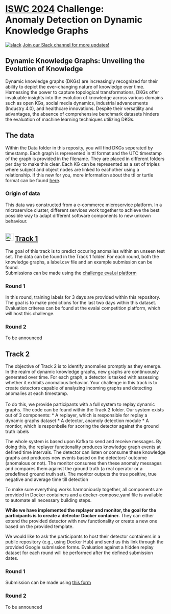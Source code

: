 # [ISWC 2024](https://iswc2024.semanticweb.org/) Challenge:</br> Anomaly Detection on Dynamic Knowledge Graphs

[![slack](https://img.shields.io/badge/Slack-4A154B?style=for-the-badge&logo=slack&logoColor=white)](https://join.slack.com/t/addkgiswcchallenge/shared_invite/zt-2f4pbtfmu-1SyIPzVnRBNeeXFpSgIysA) [Join our Slack channel for more updates!](https://join.slack.com/t/addkgiswcchallenge/shared_invite/zt-2f4pbtfmu-1SyIPzVnRBNeeXFpSgIysA)



## Dynamic Knowledge Graphs: Unveiling the Evolution of Knowledge

Dynamic knowledge graphs (DKGs) are increasingly recognized for their ability to depict the ever-changing nature of knowledge over time. Harnessing the power to capture topological transformations, DKGs offer invaluable insights into the evolution of knowledge across various domains such as open KGs, social media dynamics, industrial advancements (Industry 4.0), and healthcare innovations. Despite their versatility and advantages, the absence of comprehensive benchmark datasets hinders the evaluation of machine learning techniques utilizing DKGs.

## The data
Within the Data folder in this reposity, you will find DKGs seperated by timestamp. Each graph is represented in ttl format and the UTC timestamp of the graph is provided in the filename. They are placed in different folders per day to make this clear. Each KG can be represented as a set of triples where subject and object nodes are linked to eachother using a relationship. If this new for you, more information about the ttl or turtle format can be found [here](https://www.youtube.com/watch?v=PADwVsHA7H0&ab_channel=OpenHPITutorials).

### Origin of data
This data was constructed from a e-commerce microservice platform. In a microservice cluster, different services work together to achieve the best possible way to adapt different software components to new unkown behaviour. 


## <img src="https://eval.ai/dist/images/evalai-logo-single.png" alt="Track 1" width="25"/> [Track 1](https://eval.ai/web/challenges/challenge-page/2267/overview)
The goal of this track is to predict occuring anomalies within an unseen test set. The data can be found in the Track 1 folder. For each round, both the knowledge graphs, a label.csv file and an example submission can be found.</br>
Submissions can be made using the [challenge eval.ai platform](https://eval.ai/web/challenges/challenge-page/2267/overview)
### Round 1
In this round, training labels for 3 days are provided within this repository. The goal is to make predictions for the last two days within this dataset. Evaluation criterea can be found at the evalai competition platform, which will host this challenge.

### Round 2
To be announced

## Track 2
The objective of Track 2 is to identify anomalies promptly as they emerge. In the realm of dynamic knowledge graphs, new graphs are continuously generated over time. For each graph, a detector is tasked with assessing whether it exhibits anomalous behavior. Your challenge in this track is to create detectors capable of analyzing incoming graphs and detecting anomalies at each timestamp. </br>
</br>
To do this, we provide participants with a full system to replay dynamic graphs. The code can be found within the Track 2 folder.
Our system exists out of 3 components:
    * A replayer, which is responsible for replay a dynamic graphs dataset
    * A detector, anamoly detection module
    * A montior, which is responbsile for scoring the detector against the ground truth labels

The whole system is based upon Kafka to send and receive messages. By doing this, the replayer functionality produces knowledge graph events at defined time intervals. The detector can listen or consume these knowledge graphs and produces new events based on the detectors' outcome (anomalous or not). The monitor consumes then these anomaly messages and compares them against the ground truth (a real operator or a predefined ground truth set). The monitor outputs the true positive, true negative and average time till detection</br>

To make sure everything works harmoniously together, all components are provided in Docker containers and a docker-compose.yaml file is available to automate all necessary building steps.

**While we have implemented the replayer and monitor, the goal for the participants is to create a detector Docker container.**
They can either extend the provided detector with new functionality or create a new one based on the provided template.

We would like to ask the participants to host their detector containers in a public repository (e.g., using Docker Hub) and send us this link through the provided Google submission forms. Evaluation against a hidden replay dataset for each round will be performed after the defined submission dates.

### Round 1
Submission can be made using [this form](https://forms.gle/sQDAZAzNdRZBt4SXA)

### Round 2
To be announced



